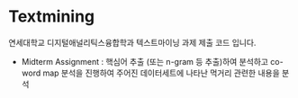 # Textmining
연세대학교 디지털애널리틱스융합학과 텍스트마이닝 과제 제출 코드 입니다.

- Midterm Assignment : 핵심어 추출 (또는 n-gram 등 추출)하여 분석하고 co-word map  분석을 진행하여 주어진 데이터세트에 나타난 먹거리 관련한 내용을 분석
